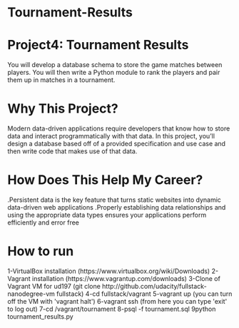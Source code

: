 # Tournament-Results
<h1>Project4: Tournament Results</h1>
You will develop a database schema to store the game matches between players. You will then write a Python module to rank the players and pair them up in matches in a tournament.
<br>
<h1>Why This Project?</h1>
Modern data-driven applications require developers that know how to store data and interact programmatically with that data. In this project, you’ll design a database based off of a provided specification and use case and then write code that makes use of that data.
<br>
<h1>How Does This Help My Career? </h1>
.Persistent data is the key feature that turns static websites into dynamic data-driven web applications
.Properly establishing data relationships and using the appropriate data types ensures your applications perform efficiently and error free

<br>
<h1>How to run </h1>
1-VirtualBox installation (https://www.virtualbox.org/wiki/Downloads)
2-Vagrant installation (https://www.vagrantup.com/downloads)
3-Clone of Vagrant VM for ud197 (git clone http://github.com/udacity/fullstack-nanodegree-vm fullstack)
4-cd fullstack/vagrant
5-vagrant up (you can turn off the VM with 'vagrant halt')
6-vagrant ssh (from here you can type 'exit' to log out)
7-cd /vagrant/tournament
8-psql -f tournament.sql
9python tournament_results.py
